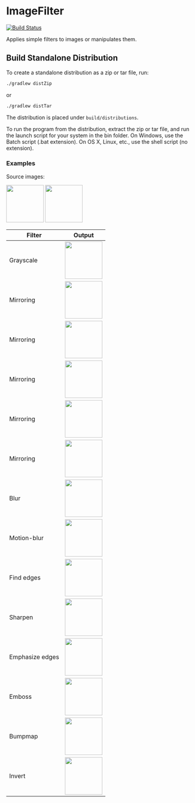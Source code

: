 # ImageFilter

[![Build Status](https://travis-ci.org/nihas101/java-image-filter.svg)](https://travis-ci.org/nihas101/java-image-filter)

Applies simple filters to images or manipulates them.

## Build Standalone Distribution

To create a standalone distribution as a zip or tar file, run:

```sh
./gradlew distZip
```
or
```sh
./gradlew distTar
```

The distribution is placed under `build/distributions`.

To run the program from the distribution, extract the zip or tar file, and run the launch script for your system in the bin folder. On Windows, use the Batch script (.bat extension). On OS X, Linux, etc., use the shell script (no extension).

### Examples

Source images:

<img src="https://user-images.githubusercontent.com/19901622/28267769-d22242e2-6afb-11e7-88c5-b2194902b977.jpg" width="100"> <img src="https://user-images.githubusercontent.com/19901622/28288101-5370928a-6b3e-11e7-9d61-cb4bfd8e4f0d.png" width="100">

| Filter    | Output   |
| --------  | -------- |
| Grayscale | <img src ="https://user-images.githubusercontent.com/19901622/28271410-b7d23f70-6b08-11e7-9cf1-79aaeb5c9081.png" width="100"> |
| Mirroring | <img src ="https://user-images.githubusercontent.com/19901622/28271464-d5020efe-6b08-11e7-9861-962b8bf9d0eb.png" width="100"> | 
| Mirroring | <img src ="https://user-images.githubusercontent.com/19901622/28271467-d542a14e-6b08-11e7-8422-43c6eac50b2b.png" width="100">|
| Mirroring | <img src ="https://user-images.githubusercontent.com/19901622/28271468-d5443a5e-6b08-11e7-92e8-d4f3d5d1f022.png" width="100"> |
| Mirroring | <img src ="https://user-images.githubusercontent.com/19901622/28271466-d5405934-6b08-11e7-9db4-53e82ab49696.png" width="100"> |
| Mirroring | <img src ="https://user-images.githubusercontent.com/19901622/28271469-d545fcae-6b08-11e7-946f-308b1ae0d282.png" width="100"> | <img src ="https://user-images.githubusercontent.com/19901622/28271465-d53f63e4-6b08-11e7-8857-5efae20533aa.png" width="100"> |
| Blur | <img src ="https://user-images.githubusercontent.com/19901622/28288100-536e74dc-6b3e-11e7-8efd-f2b4d5431bc7.png" width="100"> |
| Motion-blur | <img src ="https://user-images.githubusercontent.com/19901622/28583651-338fba7c-716a-11e7-847f-d5881cbec7aa.png" width="100"> |
| Find edges | <img src ="https://user-images.githubusercontent.com/19901622/28589582-0c4485c8-717f-11e7-9b9f-952ccd7694f2.png" width="100"> |
| Sharpen | <img src ="https://user-images.githubusercontent.com/19901622/28586483-51358516-7174-11e7-8eec-080aa8068b21.png" width="100"> |
| Emphasize edges | <img src ="https://user-images.githubusercontent.com/19901622/28586490-58bb2dae-7174-11e7-9f8b-0e815f9643a9.png" width="100"> |
| Emboss | <img src ="https://user-images.githubusercontent.com/19901622/28588520-211540ae-717b-11e7-9f48-ac7130f225da.png" width="100"> |
| Bumpmap | <img src ="https://user-images.githubusercontent.com/19901622/28588917-5a6631c8-717c-11e7-8631-8de050182f60.png" width="100"> |
| Invert | <img src ="https://user-images.githubusercontent.com/19901622/28689147-dfea3a44-7314-11e7-9f46-7a1083e341c3.png" width="100"> |
